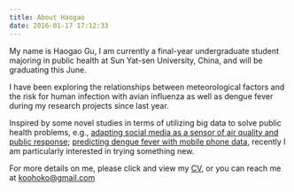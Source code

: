 ```yaml
---
title: About Haogao 
date: 2016-01-17 17:12:33
---
```


My name is Haogao Gu, I am currently a final-year undergraduate student majoring in public health at Sun Yat-sen University, China, and will be graduating this June.

I have been exploring the relationships between meteorological factors and the risk for human infection with avian influenza as well as dengue fever during my research projects since last year.

Inspired by some novel studies in terms of utilizing big data to solve public health problems, e.g., [adapting social media as a sensor of air quality and public response](http://www.jmir.org/2015/1/e22/); [predicting dengue fever with mobile phone data](https://www.pnas.org/content/112/38/11887.full), recently I am particularly interested in trying something new. 

For more details on me, please click and view my [CV](http://koohoko.github.io/about/CV.pdf), or you can reach me at koohoko@gmail.com
